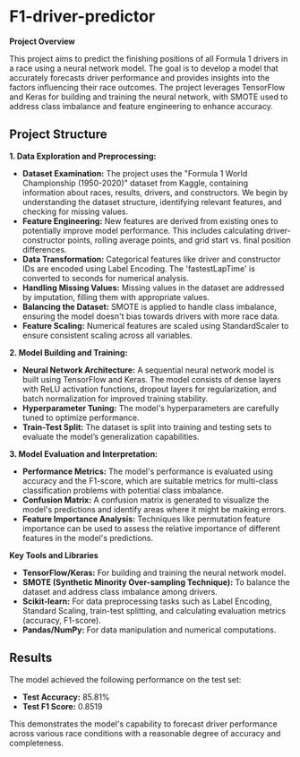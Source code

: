 # F1-driver-predictor
**Project Overview**

This project aims to predict the finishing positions of all Formula 1 drivers in a race using a neural network model. The goal is to develop a model that accurately forecasts driver performance and provides insights into the factors influencing their race outcomes. The project leverages TensorFlow and Keras for building and training the neural network, with SMOTE used to address class imbalance and feature engineering to enhance accuracy.

## Project Structure

**1. Data Exploration and Preprocessing:**

*   **Dataset Examination:** The project uses the "Formula 1 World Championship (1950-2020)" dataset from Kaggle, containing information about races, results, drivers, and constructors. We begin by understanding the dataset structure, identifying relevant features, and checking for missing values.
*   **Feature Engineering:** New features are derived from existing ones to potentially improve model performance. This includes calculating driver-constructor points, rolling average points, and grid start vs. final position differences.
*   **Data Transformation:** Categorical features like driver and constructor IDs are encoded using Label Encoding. The 'fastestLapTime' is converted to seconds for numerical analysis.
*   **Handling Missing Values:** Missing values in the dataset are addressed by imputation, filling them with appropriate values.
*   **Balancing the Dataset:** SMOTE is applied to handle class imbalance, ensuring the model doesn't bias towards drivers with more race data.
*   **Feature Scaling:** Numerical features are scaled using StandardScaler to ensure consistent scaling across all variables.

**2. Model Building and Training:**

*   **Neural Network Architecture:** A sequential neural network model is built using TensorFlow and Keras. The model consists of dense layers with ReLU activation functions, dropout layers for regularization, and batch normalization for improved training stability.
*   **Hyperparameter Tuning:** The model's hyperparameters are carefully tuned to optimize performance.
*   **Train-Test Split:** The dataset is split into training and testing sets to evaluate the model’s generalization capabilities.

**3. Model Evaluation and Interpretation:**

*   **Performance Metrics:** The model's performance is evaluated using accuracy and the F1-score, which are suitable metrics for multi-class classification problems with potential class imbalance.
*   **Confusion Matrix:** A confusion matrix is generated to visualize the model's predictions and identify areas where it might be making errors.
*   **Feature Importance Analysis:** Techniques like permutation feature importance can be used to assess the relative importance of different features in the model's predictions.

**Key Tools and Libraries**

*   **TensorFlow/Keras:** For building and training the neural network model.
*   **SMOTE (Synthetic Minority Over-sampling Technique):** To balance the dataset and address class imbalance among drivers.
*   **Scikit-learn:** For data preprocessing tasks such as Label Encoding, Standard Scaling, train-test splitting, and calculating evaluation metrics (accuracy, F1-score).
*   **Pandas/NumPy:** For data manipulation and numerical computations.

## Results

The model achieved the following performance on the test set:

*   **Test Accuracy:** 85.81%
*   **Test F1 Score:** 0.8519

This demonstrates the model's capability to forecast driver performance across various race conditions with a reasonable degree of accuracy and completeness.
